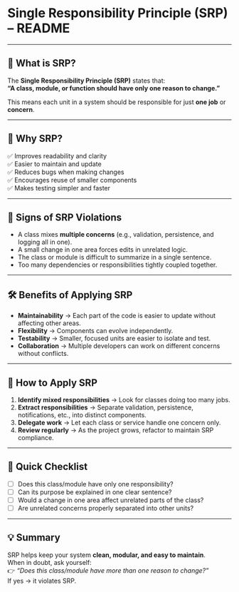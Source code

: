 # Single Responsibility Principle (SRP) – README

---

## 📘 What is SRP?
The **Single Responsibility Principle (SRP)** states that:  
**“A class, module, or function should have only one reason to change.”**

This means each unit in a system should be responsible for just **one job** or **concern**.  

---

## 🎯 Why SRP?
✅ Improves readability and clarity  
✅ Easier to maintain and update  
✅ Reduces bugs when making changes  
✅ Encourages reuse of smaller components  
✅ Makes testing simpler and faster  

---

## 🔎 Signs of SRP Violations
- A class mixes **multiple concerns** (e.g., validation, persistence, and logging all in one).  
- A small change in one area forces edits in unrelated logic.  
- The class or module is difficult to summarize in a single sentence.  
- Too many dependencies or responsibilities tightly coupled together.  

---

## 🛠 Benefits of Applying SRP
- **Maintainability** → Each part of the code is easier to update without affecting other areas.  
- **Flexibility** → Components can evolve independently.  
- **Testability** → Smaller, focused units are easier to isolate and test.  
- **Collaboration** → Multiple developers can work on different concerns without conflicts.  

---

## 🚀 How to Apply SRP
1. **Identify mixed responsibilities** → Look for classes doing too many jobs.  
2. **Extract responsibilities** → Separate validation, persistence, notifications, etc., into distinct components.  
3. **Delegate work** → Let each class or service handle one concern only.  
4. **Review regularly** → As the project grows, refactor to maintain SRP compliance.  

---

## 📝 Quick Checklist
- [ ] Does this class/module have only one responsibility?  
- [ ] Can its purpose be explained in one clear sentence?  
- [ ] Would a change in one area affect unrelated parts of the class?  
- [ ] Are unrelated concerns properly separated into other units?  

---

## 💡 Summary
SRP helps keep your system **clean, modular, and easy to maintain**.  
When in doubt, ask yourself:  
👉 *“Does this class/module have more than one reason to change?”*  
If yes → it violates SRP.  
